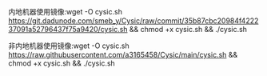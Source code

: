 内地机器使用镜像:wget -O cysic.sh https://git.dadunode.com/smeb_y/Cysic/raw/commit/35b87cbc20984f422237091a52796437f75a9420/cysic.sh && chmod +x cysic.sh && ./cysic.sh

非内地机器使用镜像:wget -O cysic.sh https://raw.githubusercontent.com/a3165458/Cysic/main/cysic.sh && chmod +x cysic.sh && ./cysic.sh
